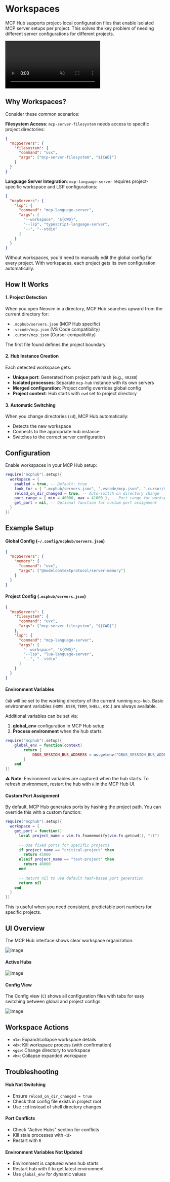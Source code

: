 # Workspaces

MCP Hub supports project-local configuration files that enable isolated MCP server setups per project. This solves the key problem of needing different server configurations for different projects.

<p>
<video muted controls src="https://github.com/user-attachments/assets/dd83f591-ffb2-43ad-8ef6-16de34c54997"></video>
</p>

## Why Workspaces?

Consider these common scenarios:

**Filesystem Access**: `mcp-server-filesystem` needs access to specific project directories:
```json
{
  "mcpServers": {
    "filesystem": {
      "command": "uvx",
      "args": ["mcp-server-filesystem", "${CWD}"]
    }
  }
}
```

**Language Server Integration**: `mcp-language-server` requires project-specific workspace and LSP configurations:
```json
{
  "mcpServers": {
    "lsp": {
      "command": "mcp-language-server", 
      "args": [
        "--workspace", "${CWD}",
        "--lsp", "typescript-language-server",
        "--", "--stdio"
      ]
    }
  }
}
```

Without workspaces, you'd need to manually edit the global config for every project. With workspaces, each project gets its own configuration automatically.


## How It Works

#### 1. Project Detection

When you open Neovim in a directory, MCP Hub searches upward from the current directory for:
- `.mcphub/servers.json` (MCP Hub specific)
- `.vscode/mcp.json` (VS Code compatibility)  
- `.cursor/mcp.json` (Cursor compatibility)

The first file found defines the project boundary.

#### 2. Hub Instance Creation

Each detected workspace gets:
- **Unique port**: Generated from project path hash (e.g., `40380`)
- **Isolated processes**: Separate `mcp-hub` instance with its own servers
- **Merged configuration**: Project config overrides global config
- **Project context**: Hub starts with `cwd` set to project directory

#### 3. Automatic Switching

When you change directories (`cd`), MCP Hub automatically:
- Detects the new workspace
- Connects to the appropriate hub instance  
- Switches to the correct server configuration

## Configuration

Enable workspaces in your MCP Hub setup:

```lua
require("mcphub").setup({
  workspace = {
    enabled = true, -- Default: true
    look_for = { ".mcphub/servers.json", ".vscode/mcp.json", ".cursor/mcp.json" },
    reload_on_dir_changed = true, -- Auto-switch on directory change
    port_range = { min = 40000, max = 41000 }, -- Port range for workspace hubs
    get_port = nil, -- Optional function for custom port assignment
  }
})
```

## Example Setup

#### Global Config (`~/.config/mcphub/servers.json`)
```json
{
  "mcpServers": {
    "memory": {
      "command": "uvx",
      "args": ["@modelcontextprotocol/server-memory"]
    }
  }
}
```

#### Project Config (`.mcphub/servers.json`)
```json
{
  "mcpServers": {
    "filesystem": {
      "command": "uvx", 
      "args": ["mcp-server-filesystem", "${CWD}"]
    },
    "lsp": {
      "command": "mcp-language-server",
      "args": [
        "--workspace", "${CWD}",
        "--lsp", "lua-language-server", 
        "--", "--stdio"
      ]
    }
  }
}
```

#### Environment Variables

`CWD` will be set to the working directory of the current running `mcp-hub`. Basic environment variables (`HOME`, `USER`, `TERM`, `SHELL`, etc.) are always available.

Additional variables can be set via:
1. **global_env** configuration in MCP Hub setup
2. **Process environment** when the hub starts

```lua
require("mcphub").setup({
    global_env = function(context)
        return {
            DBUS_SESSION_BUS_ADDRESS = os.getenv("DBUS_SESSION_BUS_ADDRESS") or "",
        }
    end
})
```

⚠️ **Note**: Environment variables are captured when the hub starts. To refresh environment, restart the hub with `R` in the MCP Hub UI.

#### Custom Port Assignment

By default, MCP Hub generates ports by hashing the project path. You can override this with a custom function:

```lua
require("mcphub").setup({
  workspace = {
    get_port = function()
      local project_name = vim.fn.fnamemodify(vim.fn.getcwd(), ":t")
      
      -- Use fixed ports for specific projects
      if project_name == "critical-project" then
        return 45000
      elseif project_name == "test-project" then  
        return 46000
      end
      
      -- Return nil to use default hash-based port generation
      return nil
    end
  }
})
```

This is useful when you need consistent, predictable port numbers for specific projects.

## UI Overview

The MCP Hub interface shows clear workspace organization:

![Image](https://github.com/user-attachments/assets/c3b0894e-df6d-4882-a204-4b763d6f1646)

#### Active Hubs

![Image](https://github.com/user-attachments/assets/af6949c6-b4bb-423f-b7df-6123cb0eb54c)


#### Config View
The Config view (`C`) shows all configuration files with tabs for easy switching between global and project configs.

![Image](https://github.com/user-attachments/assets/934dd162-bcf0-400e-8f96-45cf3b68d41f)


## Workspace Actions

- **`<l>`**: Expand/collapse workspace details
- **`<d>`**: Kill workspace process (with confirmation)
- **`<gc>`**: Change directory to workspace
- **`<h>`**: Collapse expanded workspace


## Troubleshooting

#### Hub Not Switching
- Ensure `reload_on_dir_changed = true`
- Check that config file exists in project root
- Use `:cd` instead of shell directory changes

#### Port Conflicts
- Check "Active Hubs" section for conflicts
- Kill stale processes with `<d>`
- Restart with `R`

#### Environment Variables Not Updated
- Environment is captured when hub starts
- Restart hub with `R` to get latest environment
- Use `global_env` for dynamic values

